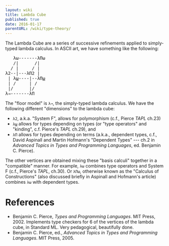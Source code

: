 ```yaml
---
layout: wiki
title: Lambda Cube
published: true
date: 2016-01-17
parentURL: /wiki/type-theory/
---
```


The Lambda Cube are a series of successive refinements applied to
simply-typed lambda calculus. In ASCII art, we have something like the
following: 

<pre>
   λω-------λΠω
   /|      /|
  / |     / |
λ2--|---λΠ2 |
 | λ<u>ω</u>----|--λΠ<u>ω</u>
 | /     | /
 |/      |/
<a style="text-decoration:none;" title="Simply Typed Lambda Calculus" href="/wiki/type-theory/lambda-cube/simply-typed-lambda-calculus">λ→</a>-------λΠ
</pre>

The "floor model" is `λ→`, the simply-typed lambda calculus.
We have the following different "dimensions" to the lambda cube:

- `λ2`, a.k.a. "System F", allows for polymorphism (c.f., Pierce _TAPL_ ch.23)
- <code>λ<u>ω</u></code> allows for types depending on types (or "type
  operators" and "kinding", c.f. Pierce's _TAPL_ ch.29), and 
- `λΠ` allows for types depending on terms (a.k.a., dependent types,
  c.f., David Aspinall and Martin Hofmann's "Dependent Types" --- ch.2
  in _Advanced Topics in Types and Programming Languages_, ed. Benjamin
  C. Pierce).

The other vertices are obtained mixing these "basis calculi" together in
a "compatible" manner. For example, `λω` combines type operators and
System F (c.f., Pierce's _TAPL_, ch.30). Or `λΠω`, otherwise known as
the "Calculus of Constructions" (also discussed briefly in Aspinall and
Hofmann's article) combines `λω` with dependent types.

# References

- Benjamin C. Pierce,
  _Types and Programming Languages_.
  MIT Press, 2002.
  Implements type checkers for 6 of the vertices of the lambda cube, in
  Standard ML. Very pedagogical, beautifully done.
- Benjamin C. Pierce, ed.,
  _Advanced Topics in Types and Programming Languages_.
  MIT Press, 2005.
